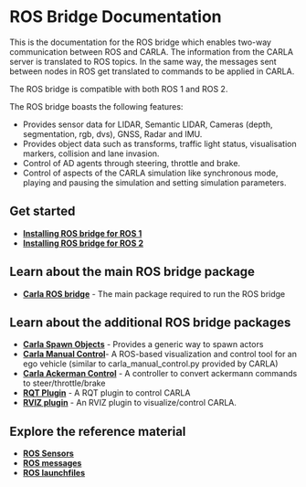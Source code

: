 # ROS Bridge Documentation

This is the documentation for the ROS bridge which enables two-way communication between ROS and CARLA. The information from the CARLA server is translated to ROS topics. In the same way, the messages sent between nodes in ROS get translated to commands to be applied in CARLA.

The ROS bridge is compatible with both ROS 1 and ROS 2.

The ROS bridge boasts the following features:

- Provides sensor data for LIDAR, Semantic LIDAR, Cameras (depth, segmentation, rgb, dvs), GNSS, Radar and IMU.
- Provides object data such as transforms, traffic light status, visualisation markers, collision and lane invasion.
- Control of AD agents through steering, throttle and brake.
- Control of aspects of the CARLA simulation like synchronous mode, playing and pausing the simulation and setting simulation parameters.

## Get started

- [__Installing ROS bridge for ROS 1__](ros_installation_ros1.md)
- [__Installing ROS bridge for ROS 2__](ros_installation_ros2.md)

## Learn about the main ROS bridge package

- [__Carla ROS bridge__](run_ros.md) - The main package required to run the ROS bridge

## Learn about the additional ROS bridge packages

- [__Carla Spawn Objects__](carla_spawn_objects.md) - Provides a generic way to spawn actors
- [__Carla Manual Control__](carla_manual_control.md)- A ROS-based visualization and control tool for an ego vehicle (similar to carla_manual_control.py provided by CARLA)
- [__Carla Ackerman Control__](carla_ackermann_control.md) - A controller to convert ackermann commands to steer/throttle/brake
- [__RQT Plugin__](rqt_plugin.md) - A RQT plugin to control CARLA
- [__RVIZ plugin__](rviz_plugin.md) - An RVIZ plugin to visualize/control CARLA.

## Explore the reference material

- [__ROS Sensors__](ros_sensors.md)
- [__ROS messages__](ros_msgs.md)
- [__ROS launchfiles__](ros_launchfiles.md)